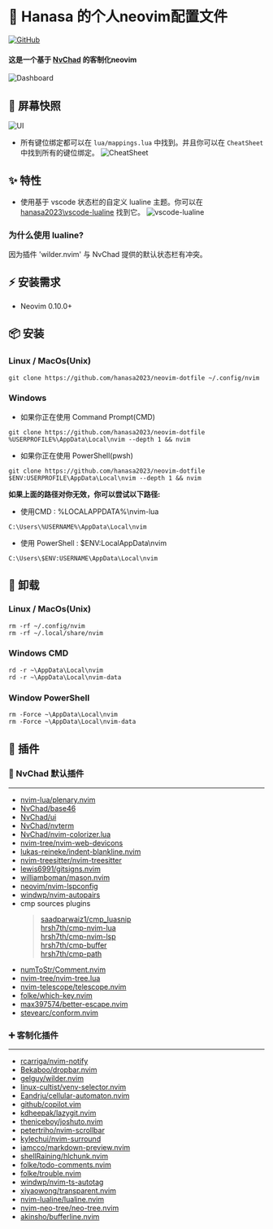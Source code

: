 # 📝 Hanasa 的个人neovim配置文件
[![GitHub](https://img.shields.io/github/license/hanasa2023/neovim-dotfile?style=for-the-badge)](https://github.com/hanasa2023/neovim-dotfile?tab=MIT-1-ov-file)
#### 这是一个基于 [NvChad](https://nvchad.com) 的客制化neovim
![Dashboard](https://files.catbox.moe/bhwb6z.png)

## 📸 屏幕快照
![UI](https://files.catbox.moe/8bgfkk.png)

- 所有键位绑定都可以在 `lua/mappings.lua` 中找到。并且你可以在 `CheatSheet` 中找到所有的键位绑定。
![CheatSheet](https://files.catbox.moe/mpnlxn.png)

## ✨ 特性
- 使用基于 vscode 状态栏的自定义 lualine 主题。你可以在 [hanasa2023\vscode-lualine](https://github.com/hanasa2023/vscode-lualine.git) 找到它。
![vscode-lualine](https://files.catbox.moe/wbht81.png)

### 为什么使用 lualine?
因为插件 'wilder.nvim' 与 NvChad 提供的默认状态栏有冲突。

## ⚡️ 安装需求
- Neovim 0.10.0+

## 📦 安装
### Linux / MacOs(Unix)
```
git clone https://github.com/hanasa2023/neovim-dotfile ~/.config/nvim
```
### Windows
- 如果你正在使用 Command Prompt(CMD)
```
git clone https://github.com/hanasa2023/neovim-dotfile %USERPROFILE%\AppData\Local\nvim --depth 1 && nvim
```
- 如果你正在使用 PowerShell(pwsh)
```
git clone https://github.com/hanasa2023/neovim-dotfile $ENV:USERPROFILE\AppData\Local\nvim --depth 1 && nvim
```
**如果上面的路径对你无效，你可以尝试以下路径:**
- 使用CMD : %LOCALAPPDATA%\nvim-lua
```
C:\Users\%USERNAME%\AppData\Local\nvim
```
- 使用 PowerShell : $ENV:LocalAppData\nvim
```
C:\Users\$ENV:USERNAME\AppData\Local\nvim
```

## 🚚 卸载
### Linux / MacOs(Unix)
```
rm -rf ~/.config/nvim
rm -rf ~/.local/share/nvim
```

### Windows CMD
```
rd -r ~\AppData\Local\nvim
rd -r ~\AppData\Local\nvim-data
```

### Window PowerShell
```
rm -Force ~\AppData\Local\nvim
rm -Force ~\AppData\Local\nvim-data

```

## 🚀 插件
### 📌 NvChad 默认插件
<hr>

- [nvim-lua/plenary.nvim](https://github.com/nvim-lua/plenary.nvim)
- [NvChad/base46](https://github.com/NvChad/base46)
- [NvChad/ui](https://github.com/NvChad/ui)
- [NvChad/nvterm](https://github.com/NvChad/nvterm)
- [NvChad/nvim-colorizer.lua](https://github.com/NvChad/nvim-colorizer.lua)
- [nvim-tree/nvim-web-devicons](https://github.com/nvim-tree/nvim-web-devicons)
- [lukas-reineke/indent-blankline.nvim](https://github.com/lukas-reineke/indent-blankline.nvim)
- [nvim-treesitter/nvim-treesitter](https://github.com/nvim-treesitter/nvim-treesitter)
- [lewis6991/gitsigns.nvim](https://github.com/lewis6991/gitsigns.nvim)
- [williamboman/mason.nvim](https://github.com/williamboman/mason.nvim)
- [neovim/nvim-lspconfig](https://github.com/neovim/nvim-lspconfig)
- [windwp/nvim-autopairs](https://github.com/windwp/nvim-autopairs)
- cmp sources plugins
  > [saadparwaiz1/cmp_luasnip](https://github.com/saadparwaiz1/cmp_luasnip)<br>
  > [hrsh7th/cmp-nvim-lua](https://github.com/hrsh7th/cmp-nvim-lua)<br>
  > [hrsh7th/cmp-nvim-lsp](https://github.com/hrsh7th/cmp-nvim-lsp)<br>
  > [hrsh7th/cmp-buffer](https://github.com/hrsh7th/cmp-buffer)<br>
  > [hrsh7th/cmp-path](https://github.com/hrsh7th/cmp-path)<br>
- [numToStr/Comment.nvim](https://github.com/numToStr/Comment.nvim)
- [nvim-tree/nvim-tree.lua](https://github.com/nvim-tree/nvim-tree.lua)
- [nvim-telescope/telescope.nvim](https://github.com/nvim-telescope/telescope.nvim)
- [folke/which-key.nvim](https://github.com/folke/which-key.nvim)
- [max397574/better-escape.nvim](https://github.com/max397574/better-escape.nvim)
- [stevearc/conform.nvim](https://github.com/stevearc/conform.nvim)

### ➕ 客制化插件
<hr>
    
- [rcarriga/nvim-notify](https://github.com/rcarriga/nvim-notify)
- [Bekaboo/dropbar.nvim](https://github.com/Bekaboo/dropbar.nvim)
- [gelguy/wilder.nvim](https://github.com/gelguy/wilder.nvim)
- [linux-cultist/venv-selector.nvim](https://github.com/linux-cultist/venv-selector.nvim)
- [Eandrju/cellular-automaton.nvim](https://github.com/Eandrju/cellular-automaton.nvim)
- [github/copilot.vim](https://github.com/github/copilot.vim)
- [kdheepak/lazygit.nvim](https://github.com/kdheepak/lazygit.nvim)
- [theniceboy/joshuto.nvim](https://github.com/theniceboy/joshuto.nvim)
- [petertriho/nvim-scrollbar](https://github.com/petertriho/nvim-scrollbar)
- [kylechui/nvim-surround](https://github.com/kylechui/nvim-surround)
- [iamcco/markdown-preview.nvim](https://github.com/iamcco/markdown-preview.nvim)
- [shellRaining/hlchunk.nvim](https://github.com/shellRaining/hlchunk.nvim)
- [folke/todo-comments.nvim](https://github.com/folke/todo-comments.nvim)
- [folke/trouble.nvim](https://github.com/folke/trouble.nvim)
- [windwp/nvim-ts-autotag](https://github.com/windwp/nvim-ts-autotag)
- [xiyaowong/transparent.nvim](https://github.com/xiyaowong/transparent.nvim)
- [nvim-lualine/lualine.nvim](https://github.com/nvim-lualine/lualine.nvim)
- [nvim-neo-tree/neo-tree.nvim](https://github.com/nvim-neo-tree/neo-tree.nvim)
- [akinsho/bufferline.nvim](https://github.com/akinsho/bufferline.nvim)
